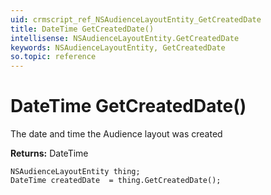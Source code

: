 ```yaml
---
uid: crmscript_ref_NSAudienceLayoutEntity_GetCreatedDate
title: DateTime GetCreatedDate()
intellisense: NSAudienceLayoutEntity.GetCreatedDate
keywords: NSAudienceLayoutEntity, GetCreatedDate
so.topic: reference
---
```


# DateTime GetCreatedDate()

The date and time the Audience layout was created

**Returns:** DateTime

```crmscript
NSAudienceLayoutEntity thing;
DateTime createdDate  = thing.GetCreatedDate();
```

